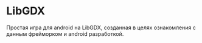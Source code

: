 # LibGDX
Простая игра для android на LibGDX, созданная в целях ознакомления с данным фрейморком и android разработкой.
